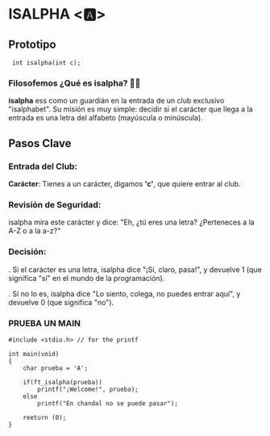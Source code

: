 # ISALPHA <🅰>

## Prototipo

``` int isalpha(int c);```

### Filosofemos ¿Qué es isalpha? 🚬🌿

**isalpha** ess como un guardián en la entrada de un club exclusivo "isalphabet". Su misión es muy simple: decidir si el carácter que llega a la entrada es una letra del alfabeto (mayúscula o minúscula).

## Pasos Clave
### Entrada del Club:

**Carácter**: Tienes a un carácter, digamos **'c'**, que quiere entrar al club.

### Revisión de Seguridad:

isalpha mira este carácter y dice: "Eh, ¿tú eres una letra? ¿Perteneces a la A-Z o a la a-z?"

### Decisión:

. Si el carácter es una letra, isalpha dice "¡Sí, claro, pasa!", y devuelve 1 (que significa "sí" en el mundo de la programación).

. Si no lo es, isalpha dice "Lo siento, colega, no puedes entrar aquí", y devuelve 0 (que significa "no").

### PRUEBA UN MAIN

```
#include <stdio.h> // for the printf

int main(void)
{
	char prueba = 'A';

	if(ft_isalpha(prueba))
		printf("¡Welcome!", prueba);
	else
		printf("En chandal no se puede pasar");

	reeturn (0);
}
```
